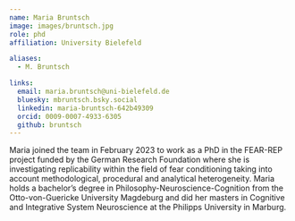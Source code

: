 ```yaml
---
name: Maria Bruntsch
image: images/bruntsch.jpg
role: phd
affiliation: University Bielefeld

aliases:
  - M. Bruntsch 

links:
  email: maria.bruntsch@uni-bielefeld.de
  bluesky: mbruntsch.bsky.social
  linkedin: maria-bruntsch-642b49309
  orcid: 0009-0007-4933-6305
  github: bruntsch
---
```


Maria joined the team in February 2023 to work as a PhD in the FEAR-REP project funded by the German Research Foundation where she is investigating replicability within the field of fear conditioning taking into account methodological, procedural and analytical heterogeneity. Maria holds a bachelor’s degree in Philosophy-Neuroscience-Cognition from the Otto-von-Guericke University Magdeburg and did her masters in Cognitive and Integrative System Neuroscience at the Philipps University in Marburg.
